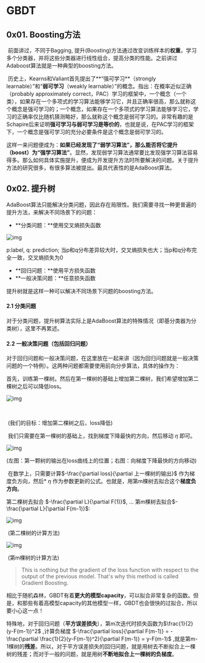 # GBDT



## 0x01. Boosting方法

​    前面讲过，不同于Bagging, 提升(Boosting)方法通过改变训练样本的**权重**，学习多个分类器，并将这些分类器进行线性组合，提高分类的性能。之前讲过Adaboost算法就是一种典型的boosting方法。

​    历史上，Kearns和Valiant首先提出了**“强可学习**（strongly learnable）”和“**弱可学习**（weakly learnable）”的概念。指出：在概率近似正确（probably approximately correct，PAC）学习的框架中，一个概念（一个类），如果存在一个多项式的学习算法能够学习它，并且正确率很高，那么就称这个概念是强可学习的；一个概念，如果存在一个多项式的学习算法能够学习它，学习的正确率仅比随机猜测略好，那么就称这个概念是弱可学习的。非常有趣的是Schapire后来证明**强可学习与弱可学习是等价的**，也就是说，在PAC学习的框架下，一个概念是强可学习的充分必要条件是这个概念是弱可学习的。

​    这样一来问题便成为：**如果已经发现了“弱学习算法”，那么能否将它提升（boost）为“强学习算法”**。显然，发现弱学习算法通常要比发现强学习算法容易得多。那么如何具体实施提升，便成为开发提升方法时所要解决的问题。关于提升方法的研究很多，有很多算法被提出。最具代表性的是AdaBoost算法。



## 0x02. 提升树

AdaBoost算法只能解决分类问题，因此存在局限性。我们需要寻找一种更普遍的提升方法，来解决不同场景下的问题：

- **分类问题：**使用交叉熵损失函数

![img](https://pic4.zhimg.com/v2-693c3f7b33f5dfd6ca87b46e92e4186f_b.png)

p:label, q: prediction; 当p和q分布差异较大时，交叉熵损失也大；当p和q分布完全一致，交叉熵损失为0

- **回归问题：**使用平方损失函数
- **一般决策问题：**任意损失函数

提升树就是这样一种可以解决不同场景下问题的boosting方法。

#### 2.1 分类问题

对于分类问题，提升树算法实际上是AdaBoost算法的特殊情况（即基分类器为分类树），这里不再累述。

#### 2.2 一般决策问题（包括回归问题）

   对于回归问题和一般决策问题，在这里放在一起来讲（因为回归问题就是一般决策问题的一个特例）。这两种问题都需要使用前向分步算法，具体的操作为：

   首先，训练第一棵树。然后在第一棵树的基础上增加第二棵树，我们希望增加第二棵树之后可以降低loss。

![img](https://pic3.zhimg.com/v2-0678bed836a12df1f64b4e53b058dfba_b.png)

​                                                  

​                                                  (我们的目标：增加第二棵树之后，loss降低)

​    我们只需要在第一棵树的基础上，找到梯度下降最快的方向，然后移动 $\eta$ 即可。

![img](https://pic3.zhimg.com/v2-d9cda0a854d015354034c8debc13c27a_b.png)

​                        (左图：第一颗树的输出在loss曲线上的位置；右图：向梯度下降最快的方向移动)

​    在数学上，只需要计算$-\frac{\partial loss}{\partial 上一棵树的输出}$ 作为梯度负方向，然后* $\eta$ 作为参数更新的公式。也就是，用第m棵树去拟合这个**梯度负方向**。

第二棵树去拟合 $-\frac{\partial L}{\partial F(1)}$, ... 第m棵树去拟合$-\frac{\partial L}{\partial F(m-1)}$:

![img](https://pic1.zhimg.com/v2-6e1531a97c8dc084f0bf37f8b9417068_b.png)

​                                                                        (第二棵树的计算方法)

![img](https://pic3.zhimg.com/v2-d098afdbd7352eb6ea7a33b3795e268e_b.jpeg)

​                                                                         (第m棵树的计算方法)

> This is nothing but the gradient of the loss function with respect to the output of the previous model. That's why this method is called Gradient Boosting.

​    相比于随机森林，GBDT有着**更大的模型capacity**，可以拟合非常复杂的函数。但是，和那些有着高模型capacity的其他模型一样，GBDT也会很快的过拟合，所以要小心这一点！

​    特殊地，对于回归问题（**平方误差损失**），第m次迭代时损失函数为$\frac{1}{2}(y-F(m-1))^2$ ,计算负梯度 $-\frac{\partial loss}{\partial F(m-1)} = -\frac{\partial \frac{1}{2}(y-F(m-1))^2}{\partial F(m-1)} = y-F(m-1)​$ ,就是第m-1棵树的**残差**。所以，对于平方误差损失的回归问题，就是用树去不断拟合上一棵树的残差；而对于一般的问题，就是用树**不断地拟合上一棵树的负梯度**。